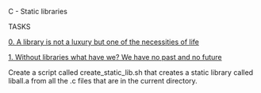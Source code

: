 C - Static libraries


TASKS


[0. A library is not a luxury but one of the necessities of life](libmy.a)

[1. Without libraries what have we? We have no past and no future](create_static_lib.sh)



Create a script called create_static_lib.sh that creates a static library called liball.a from all the .c files that are in the current directory.


